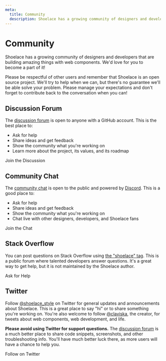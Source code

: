```yaml
---
meta:
  title: Community
  description: Shoelace has a growing community of designers and developers that are building amazing things with web components.
---
```


# Community

Shoelace has a growing community of designers and developers that are building amazing things with web components. We'd love for you to become a part of it!

Please be respectful of other users and remember that Shoelace is an open source project. We'll try to help when we can, but there's no guarantee we'll be able solve your problem. Please manage your expectations and don't forget to contribute back to the conversation when you can!

## Discussion Forum

The [discussion forum](https://github.com/shoelace-style/shoelace/discussions) is open to anyone with a GitHub account. This is the best place to:

- Ask for help
- Share ideas and get feedback
- Show the community what you're working on
- Learn more about the project, its values, and its roadmap

<sl-button variant="primary" href="https://github.com/shoelace-style/shoelace/discussions" target="_blank">
  <sl-icon name="github" slot="prefix"></sl-icon>
  Join the Discussion
</sl-button>

## Community Chat

The [community chat](https://discord.gg/mg8f26C) is open to the public and powered by [Discord](https://discord.com/). This is a good place to:

- Ask for help
- Share ideas and get feedback
- Show the community what you're working on
- Chat live with other designers, developers, and Shoelace fans

<sl-button variant="primary" href="https://discord.gg/mg8f26C" target="_blank">
  <sl-icon name="discord" slot="prefix"></sl-icon>
  Join the Chat
</sl-button>

## Stack Overflow

You can post questions on Stack Overflow using [the "shoelace" tag](https://stackoverflow.com/questions/tagged/shoelace). This is a public forum where talented developers answer questions. It's a great way to get help, but it is not maintained by the Shoelace author.

<sl-button variant="primary" href="https://stackoverflow.com/questions/ask?tags=shoelace" target="_blank">
  <sl-icon name="stack-overflow" slot="prefix"></sl-icon>
  Ask for Help
</sl-button>

## Twitter

Follow [@shoelace_style](https://twitter.com/shoelace_style) on Twitter for general updates and announcements about Shoelace. This is a great place to say "hi" or to share something you're working on. You're also welcome to follow [@claviska](https://twitter.com/claviska), the creator, for tweets about web components, web development, and life.

**Please avoid using Twitter for support questions.** The [discussion forum](https://github.com/shoelace-style/shoelace/discussions) is a much better place to share code snippets, screenshots, and other troubleshooting info. You'll have much better luck there, as more users will have a chance to help you.

<sl-button variant="primary" href="https://twitter.com/shoelace_style" target="_blank">
  <sl-icon library="bootstrap" name="twitter" slot="prefix"></sl-icon>
  Follow on Twitter
</sl-button>
